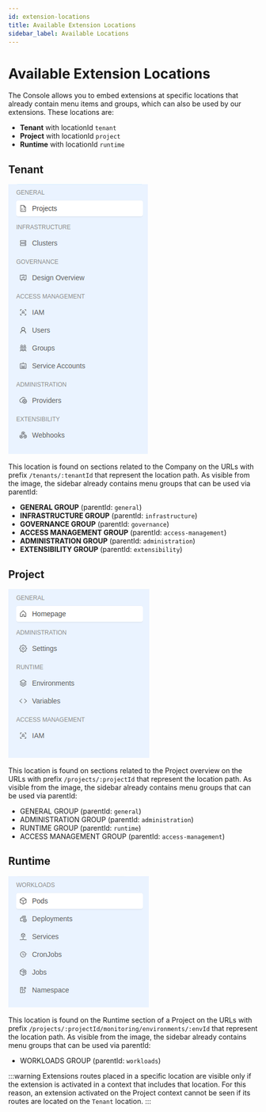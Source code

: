```yaml
---
id: extension-locations
title: Available Extension Locations
sidebar_label: Available Locations
---
```


# Available Extension Locations

The Console allows you to embed extensions at specific locations that already contain menu items and groups, which can also be used by our extensions. These locations are:

- **Tenant** with locationId `tenant`
- **Project** with locationId `project`
- **Runtime** with locationId `runtime`

## Tenant

<div style={{display: 'flex', justifyContent: 'center'}}>
  <div style={{display: 'flex', width: '500px'}}> 

![tenant location](img/tenantLocation.png)
  
  </div>
</div>

This location is found on sections related to the Company on the URLs with prefix `/tenants/:tenantId` that represent the location path. As visible from the image, the sidebar already contains menu groups that can be used via parentId:

- **GENERAL GROUP** (parentId: `general`)
- **INFRASTRUCTURE GROUP** (parentId: `infrastructure`)
- **GOVERNANCE GROUP** (parentId: `governance`)
- **ACCESS MANAGEMENT GROUP** (parentId: `access-management`)
- **ADMINISTRATION GROUP** (parentId: `administration`)
- **EXTENSIBILITY GROUP** (parentId: `extensibility`)

## Project

<div style={{display: 'flex', justifyContent: 'center'}}>
  <div style={{display: 'flex', width: '500px'}}> 

![project location](img/projectLocation.png)
  
  </div>
</div>

This location is found on sections related to the Project overview on the URLs with prefix `/projects/:projectId` that represent the location path. As visible from the image, the sidebar already contains menu groups that can be used via parentId:

- GENERAL GROUP (parentId: `general`)
- ADMINISTRATION GROUP (parentId: `administration`)
- RUNTIME GROUP (parentId: `runtime`)
- ACCESS MANAGEMENT GROUP (parentId: `access-management`)

## Runtime

<div style={{display: 'flex', justifyContent: 'center'}}>
  <div style={{display: 'flex', width: '500px'}}> 

![runtime location](img/runtimeLocation.png)
  
  </div>
</div>

This location is found on the Runtime section of a Project on the URLs with prefix `/projects/:projectId/monitoring/environments/:envId` that represent the location path. As visible from the image, the sidebar already contains menu groups that can be used via parentId:

- WORKLOADS GROUP (parentId: `workloads`)

:::warning
Extensions routes placed in a specific location are visible only if the extension is activated in a context that includes that location. For this reason, an extension activated on the Project context cannot be seen if its routes are located on the `Tenant` location.
:::

<!-- TODO: Should be added some mentions about the order of menu items? -->
